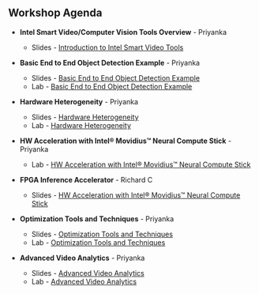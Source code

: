 ## Workshop Agenda
* **Intel Smart Video/Computer Vision Tools Overview** - Priyanka
  - Slides - [Introduction to Intel Smart Video Tools](https://github.com/intel-iot-devkit/smart-video-workshop/blob/master/presentations/01-Introduction-to-Intel-Smart-Video-Tools.pptx)

* **Basic End to End Object Detection Example** - Priyanka
  - Slides - [Basic End to End Object Detection Example](https://github.com/intel-iot-devkit/smart-video-workshop/blob/master/presentations/02-Basic-End-to-End-Object-Detection-Example.pptx)
  - Lab - [Basic End to End Object Detection Example](https://github.com/intel-iot-devkit/smart-video-workshop/blob/master/object-detection/README.md)

* **Hardware Heterogeneity** - Priyanka
  - Slides - [Hardware Heterogeneity](https://github.com/intel-iot-devkit/smart-video-workshop/blob/master/presentations/03-Hardware-Heterogeneity.pptx)
  - Lab - [Hardware Heterogeneity](https://github.com/intel-iot-devkit/smart-video-workshop/blob/master/hardware-heterogeneity/README.md)

* **HW Acceleration with Intel® Movidius™ Neural Compute Stick** - Priyanka
  - Lab - [HW Acceleration with Intel® Movidius™ Neural Compute Stick](https://github.com/intel-iot-devkit/smart-video-workshop/blob/master/HW-Acceleration-with-Movidious-NCS/README.md) 
  
* **FPGA Inference Accelerator** - Richard C
  - Slides - [HW Acceleration with Intel® Movidius™ Neural Compute Stick](https://github.com/intel-iot-devkit/smart-video-workshop/blob/master/presentations/04-HW-Acceleration-with-FPGA.pptx)

* **Optimization Tools and Techniques** - Priyanka
  - Slides - [Optimization Tools and Techniques](https://github.com/intel-iot-devkit/smart-video-workshop/blob/master/presentations/04_05_Optimization_and_advanced_analytics.pptx)
  - Lab - [Optimization Tools and Techniques](https://github.com/intel-iot-devkit/smart-video-workshop/blob/master/optimization-tools-and-techniques/README.md)
  
* **Advanced Video Analytics** - Priyanka
  - Slides - [Advanced Video Analytics](https://github.com/intel-iot-devkit/smart-video-workshop/blob/master/presentations/04_05_Optimization_and_advanced_analytics.pptx)
  - Lab - [Advanced Video Analytics](https://github.com/intel-iot-devkit/smart-video-workshop/blob/master/advanced-video-analytics/README.md)
